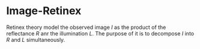 # Image-Retinex
Retinex theory model the observed image _I_ as the product of the reflectance _R_ anr the illumination _L_. The purpose of it is to decompose _I_ into _R_ and _L_ simultaneously.
